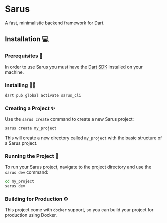 # Sarus

A fast, minimalistic backend framework for Dart.

## Installation 💻

### Prerequisites 📝 
In order to use Sarus you must have the [Dart SDK](https://dart.dev/get-dart) installed on your machine.

### Installing 🧑‍💻
```bash
dart pub global activate sarus_cli
```

### Creating a Project ✨ 

Use the `sarus create` command to create a new Sarus project:

```bash
sarus create my_project
```

This will create a new directory called `my_project` with the basic structure of a Sarus project.

### Running the Project 🚀
To run your Sarus project, navigate to the project directory and use the `sarus dev` command:
    
```bash
cd my_project
sarus dev
```

### Building for Production ⚙️

This project come with `docker` support, so you can build your project for production using Docker.
